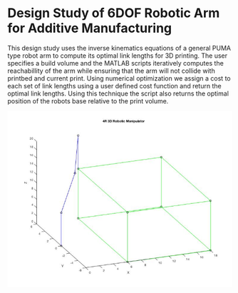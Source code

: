 # Design Study of 6DOF Robotic Arm for Additive Manufacturing 
This design study uses the inverse kinematics equations of a general PUMA type robot arm to compute its optimal link lengths for 3D printing. The user specifies a build volume and the MATLAB scripts iteratively computes the reachabillity of the arm while ensuring that the arm will not collide with printbed and current print. Using numerical optimization we assign a cost to each set of link lengths using a user defined cost function and return the optimal link lengths. Using this technique the script also returns the optimal position of the robots base relative to the print volume.

![Image of maniputlator](https://github.com/michaelmenaker/6DOF_Optimization/blob/master/images/4R_manip.jpg)

